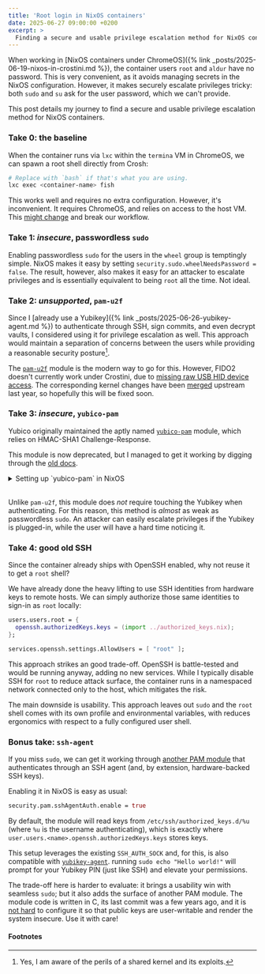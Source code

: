 ```yaml
---
title: 'Root login in NixOS containers'
date: 2025-06-27 09:00:00 +0200
excerpt: >
  Finding a secure and usable privilege escalation method for NixOS containers.
---
```


When working in [NixOS containers under ChromeOS]({% link
_posts/2025-06-19-nixos-in-crostini.md %}), the container users `root` and
`aldur` have no password. This is very convenient, as it avoids managing
secrets in the NixOS configuration. However, it makes securely escalate
privileges tricky: both `sudo` and `su` ask for the user password, which we
can't provide.

This post details my journey to find a secure and usable privilege escalation
method for NixOS containers.

### Take 0: the baseline

When the container runs via `lxc` within the `termina` VM in ChromeOS, we
can spawn a root shell directly from Crosh:

```bash
# Replace with `bash` if that's what you are using.
lxc exec <container-name> fish
```

This works well and requires no extra configuration. However, it's
inconvenient. It requires ChromeOS, and relies on access to the host VM. This
[might
change](https://chromium.googlesource.com/chromiumos/platform2/+/HEAD/vm_tools/baguette_image/)
and break our workflow.

### Take 1: _insecure_, passwordless `sudo`

Enabling passwordless `sudo` for the users in the `wheel` group is temptingly
simple. NixOS makes it easy by setting `security.sudo.wheelNeedsPassword =
false`. The result, however, also makes it easy for an attacker to escalate
privileges and is essentially equivalent to being `root` all the time. Not
ideal.

### Take 2: _unsupported_, `pam-u2f`

Since I [already use a Yubikey]({% link _posts/2025-06-26-yubikey-agent.md %})
to authenticate through SSH, sign commits, and even decrypt vaults, I
considered using it for privilege escalation as well. This approach would
maintain a separation of concerns between the users while
providing a reasonable security posture[^shared_kernel].

The [`pam-u2f`](https://github.com/Yubico/pam-u2f) module is the modern way to
go for this. However, FIDO2 doesn't currently work under Crostini, due to
[missing raw USB HID device
access](https://github.com/Yubico/yubikey-manager/issues/464). The
corresponding kernel changes have been
[merged](https://issuetracker.google.com/issues/215265422?pli=1) upstream last
year, so hopefully this will be fixed soon.

### Take 3: _insecure_, `yubico-pam`

Yubico originally maintained the aptly named
[`yubico-pam`](https://github.com/Yubico/yubico-pam/tree/master) module, which
relies on HMAC-SHA1 Challenge-Response. 

This module is now deprecated, but I managed to get it working by digging
through the [old
docs](https://github.com/Yubico/yubico-pam/blob/master/doc/Authentication_Using_Challenge-Response.adoc).

<details markdown=1>
  <summary markdown=span>Setting up `yubico-pam` in NixOS</summary>

First, setup the Yubikey:

```bash
# Configure the Yubikey OTP Slot 2 for Challenge-Response
nix shell nixpkgs#yubikey-personalization
ykpersonalize -2 -ochal-resp -ochal-hmac -ohmac-lt64 -oserial-api-visible

# Now generate the challenge/response file
nix shell nixpkgs#yubikey-pam
ykpamcfg -2 -v -t /tmp

# This will create a file named <user>-<yubikey-serial>, e.g. aldur-324448.
# Copy its contents.
```

Next, configure `yubico-pam` in NixOS so that it relies on local
challenge/response (instead of cloud-based) and so that the Yubikey replaces
the password:

```nix
systemd.tmpfiles.rules = let
  rootChallenge =
    "v2:6fb040e2db2e5b881884adc0e60f8309f4929232e266344a790e7dd2f66b0b633d9e100cd6178258de0ad3cfb23d6a16536652d995f6238c2adc5c39880afe:a6055bd637546b2a87282ef3dc9023d5c99a637c:b21fbb0c37b317d14291db0cad4ea1e9f0a3f2687fea06b87d57983c229f0646:10000:2";
in [
  "d /var/yubico 0700 root root - -"
  "f /var/yubico/root-25972834 0600 root root - ${rootChallenge}"
];

# NOTE: By default this enables yubico auth for _all_ PAM services.
security.pam.yubico = {
  mode = "challenge-response";
  enable = true;
  control = "sufficient";
  challengeResponsePath = "/var/yubico";
};
```

Lastly, rebuild your system configuration, plug-in the Yubikey, attach it to
the Termina VM, and try using `su` or `sudo` to escalate privileges.

</details><br/>

Unlike `pam-u2f`, this module does _not_ require touching the Yubikey when
authenticating. For this reason, this method is _almost_ as weak as
passwordless `sudo`. An attacker can easily escalate privileges if the Yubikey
is plugged-in, while the user will have a hard time noticing it.

### Take 4: good old SSH

Since the container already ships with OpenSSH enabled, why not reuse it
to get a `root` shell?

We have already done the heavy lifting to use SSH identities from hardware
keys to remote hosts. We can simply authorize those same identities to sign-in as
`root` locally:

```nix
users.users.root = {
  openssh.authorizedKeys.keys = (import ../authorized_keys.nix);
};

services.openssh.settings.AllowUsers = [ "root" ];
```

This approach strikes an good trade-off. OpenSSH is battle-tested and would be
running anyway, adding no new services. While I typically disable SSH for
`root` to reduce attack surface, the container runs in a namespaced network
connected only to the host, which mitigates the risk. 

The main downside is usability. This approach leaves out `sudo` and the `root`
shell comes with its own profile and environmental variables, with reduces
ergonomics with respect to a fully configured user shell.

### Bonus take: `ssh-agent`

If you miss `sudo`, we can get it working through [another PAM
module](https://github.com/jbeverly/pam_ssh_agent_auth) that authenticates
through an SSH agent (and, by extension, hardware-backed SSH keys).

Enabling it in NixOS is easy as usual:

```nix
security.pam.sshAgentAuth.enable = true
```

By default, the module will read keys from `/etc/ssh/authorized_keys.d/%u`
(where `%u` is the username authenticating), which is exactly where
`user.users.<name>.openssh.authorizedKeys.keys` stores keys.

This setup leverages the existing `SSH_AUTH_SOCK` and, for this, is also
compatible with
[`yubikey-agent`](https://github.com/FiloSottile/yubikey-agent). running `sudo
echo "Hello world!"` will prompt for your Yubikey PIN (just like SSH) and
elevate your permissions.

The trade-off here is harder to evaluate: it brings a usability win with
seamless `sudo`; but it also adds the surface of another PAM module. The module
code is written in C, its last commit was a few years ago, and it is [not
hard](https://github.com/NixOS/nixpkgs/issues/31611) to configure it so that
public keys are user-writable and render the system insecure. Use it with care!

#### Footnotes

[^shared_kernel]: Yes, I am aware of the perils of a shared kernel and its exploits.

